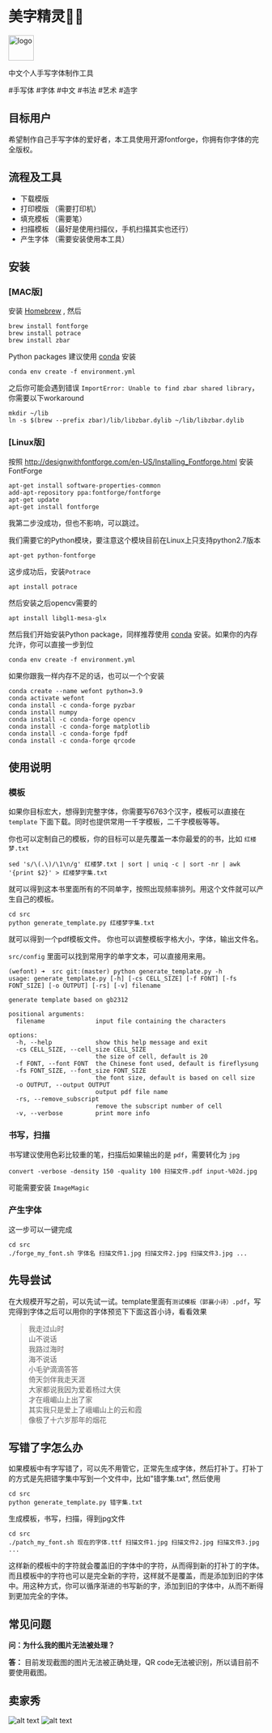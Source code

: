 # 美字精灵🧚‍♀️
<img src="logo.jpeg" alt="logo" width="50"/>

中文个人手写字体制作工具

\#手写体 \#字体 \#中文 \#书法 \#艺术 \#造字

## 目标用户
希望制作自己手写字体的爱好者，本工具使用开源fontforge，你拥有你字体的完全版权。

## 流程及工具
* 下载模版
* 打印模版 （需要打印机）
* 填充模板 （需要笔）
* 扫描模板 （最好是使用扫描仪，手机扫描其实也还行）
* 产生字体  （需要安装使用本工具）  

## 安装
### [MAC版]
安装 [Homebrew](https://docs.brew.sh/Installation) , 然后
```
brew install fontforge
brew install potrace
brew install zbar
```
  Python packages 建议使用 [conda](https://conda.io/projects/conda/en/latest/user-guide/install/index.html) 安装
```
conda env create -f environment.yml
```
之后你可能会遇到错误 `ImportError: Unable to find zbar shared library`，你需要以下workaround
```
mkdir ~/lib
ln -s $(brew --prefix zbar)/lib/libzbar.dylib ~/lib/libzbar.dylib
```

### [Linux版]
按照 http://designwithfontforge.com/en-US/Installing_Fontforge.html 安装FontForge
```
apt-get install software-properties-common
add-apt-repository ppa:fontforge/fontforge
apt-get update
apt-get install fontforge
```
我第二步没成功，但也不影响，可以跳过。

我们需要它的Python模块，要注意这个模块目前在Linux上只支持python2.7版本

```
apt-get python-fontforge
```
这步成功后，安装`Potrace`
```
apt install potrace
```
然后安装之后opencv需要的
```
apt install libgl1-mesa-glx
```

然后我们开始安装Python package，同样推荐使用 [conda](https://conda.io/projects/conda/en/latest/user-guide/install/index.html) 安装。如果你的内存允许，你可以直接一步到位
```
conda env create -f environment.yml
```
如果你跟我一样内存不足的话，也可以一个个安装
```
conda create --name wefont python=3.9
conda activate wefont
conda install -c conda-forge pyzbar
conda install numpy
conda install -c conda-forge opencv
conda install -c conda-forge matplotlib
conda install -c conda-forge fpdf
conda install -c conda-forge qrcode
```

## 使用说明
### 模板
如果你目标宏大，想得到完整字体，你需要写6763个汉字，模板可以直接在 `template` 下面下载。同时也提供常用一千字模板，二千字模板等等。

你也可以定制自己的模板，你的目标可以是先覆盖一本你最爱的的书，比如 `红楼梦.txt`
```
sed 's/\(.\)/\1\n/g' 红楼梦.txt | sort | uniq -c | sort -nr | awk '{print $2}' > 红楼梦字集.txt
```

就可以得到这本书里面所有的不同单字，按照出现频率排列。用这个文件就可以产生自己的模板。
```
cd src
python generate_template.py 红楼梦字集.txt
```
就可以得到一个pdf模板文件。
你也可以调整模板字格大小，字体，输出文件名。

`src/config` 里面可以找到常用字的单字文本，可以直接用来用。

```
(wefont) ➜  src git:(master) python generate_template.py -h
usage: generate_template.py [-h] [-cs CELL_SIZE] [-f FONT] [-fs FONT_SIZE] [-o OUTPUT] [-rs] [-v] filename

generate template based on gb2312

positional arguments:
  filename              input file containing the characters

options:
  -h, --help            show this help message and exit
  -cs CELL_SIZE, --cell_size CELL_SIZE
                        the size of cell, default is 20
  -f FONT, --font FONT  the Chinese font used, default is fireflysung
  -fs FONT_SIZE, --font_size FONT_SIZE
                        the font size, default is based on cell size
  -o OUTPUT, --output OUTPUT
                        output pdf file name
  -rs, --remove_subscript
                        remove the subscript number of cell
  -v, --verbose         print more info
```

### 书写，扫描
书写建议使用色彩比较重的笔，扫描后如果输出的是 `pdf`，需要转化为 `jpg`

```
convert -verbose -density 150 -quality 100 扫描文件.pdf input-%02d.jpg
```
可能需要安装 `ImageMagic`

### 产生字体
这一步可以一键完成
```
cd src
./forge_my_font.sh 字体名 扫描文件1.jpg 扫描文件2.jpg 扫描文件3.jpg ... 
```

## 先导尝试
在大规模开写之前，可以先试一试。template里面有`测试模板（郭襄小诗）.pdf`，写完得到字体之后可以用你的字体预览下下面这首小诗，看看效果

> 我走过山时   
> 山不说话  
> 我路过海时  
> 海不说话  
> 小毛驴滴滴答答  
> 倚天剑伴我走天涯  
> 大家都说我因为爱着杨过大侠  
> 才在峨嵋山上出了家  
> 其实我只是爱上了峨嵋山上的云和霞  
> 像极了十六岁那年的烟花  

## 写错了字怎么办
如果模板中有字写错了，可以先不用管它，正常先生成字体，然后打补丁。打补丁的方式是先把错字集中写到一个文件中，比如"错字集.txt", 然后使用
```
cd src
python generate_template.py 错字集.txt
```
生成模板，书写，扫描，得到jpg文件
```
cd src
./patch_my_font.sh 现在的字体.ttf 扫描文件1.jpg 扫描文件2.jpg 扫描文件3.jpg ... 
```
这样新的模板中的字符就会覆盖旧的字体中的字符，从而得到新的打补丁的字体。
而且模板中的字符也可以是完全新的字符，这样就不是覆盖，而是添加到旧的字体中。用这种方式，你可以循序渐进的书写新的字，添加到旧的字体中，从而不断得到更加完全的字体。


## 常见问题
**问：为什么我的图片无法被处理？**

**答：** 目前发现截图的图片无法被正确处理，QR code无法被识别，所以请目前不要使用截图。

## 卖家秀
![alt text](./template_show.jpg)
![alt text](./show.jpg)
